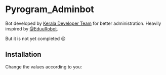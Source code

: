 # Pyrogram_Adminbot

Bot developed by [Kerala Developer Team](https://t.me/keralasbots) for better administration.
Heavily inspired by [@EduuRobot](https://t.me/EduuRobot).

But it is not yet completed 😢

## Installation

Change the values according to you:

```

